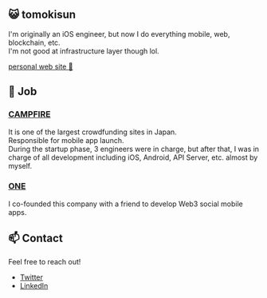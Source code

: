 ## 😺 tomokisun

I'm originally an iOS engineer, but now I do everything mobile, web, blockchain, etc.<br>
I'm not good at infrastructure layer though lol.



[personal web site 👀](https://tomokisun.xyz/)

## 🚀 Job

### [CAMPFIRE](https://camp-fire.jp/)

It is one of the largest crowdfunding sites in Japan.<br>
Responsible for mobile app launch.<br>
During the startup phase, 3 engineers were in charge, but after that, I was in charge of all development including iOS, Android, API Server, etc. almost by myself.

### [ONE](https://github.com/0x1-company)

I co-founded this company with a friend to develop Web3 social mobile apps.

## 📫 Contact

Feel free to reach out!

- [Twitter](https://twitter.com/tomokisun)
- [LinkedIn](https://www.linkedin.com/in/tomokisun/)
